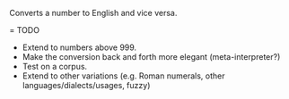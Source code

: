 Converts a number to English and vice versa.

= TODO
* Extend to numbers above 999.
* Make the conversion back and forth more elegant (meta-interpreter?)
* Test on a corpus.
* Extend to other variations (e.g. Roman numerals, other
  languages/dialects/usages, fuzzy)

